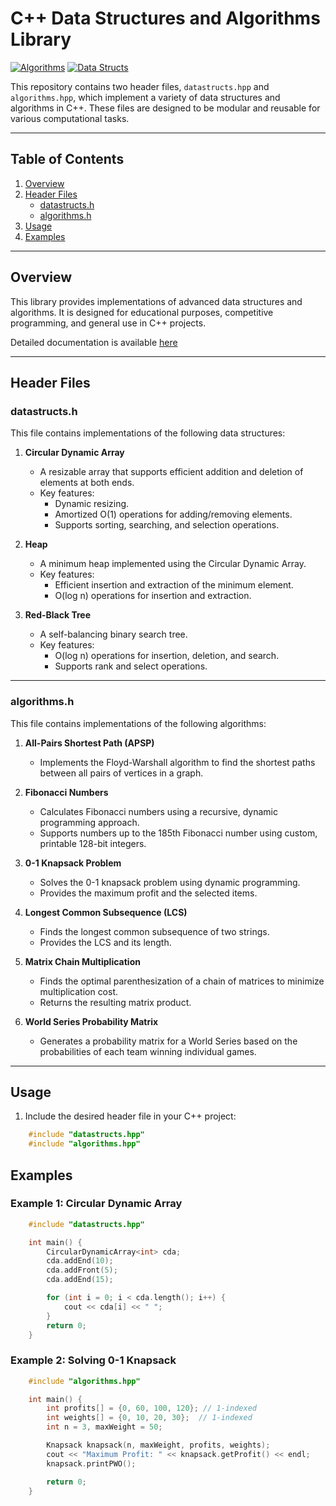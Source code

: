 # C++ Data Structures and Algorithms Library

[![Algorithms](https://github.com/AmorphousShape/CPP-Structs-Algorithms/actions/workflows/algorithms_test.yml/badge.svg)](https://github.com/AmorphousShape/CPP-Structs-Algorithms/actions/workflows/algorithms_test.yml) [![Data Structs](https://github.com/AmorphousShape/CPP-Structs-Algorithms/actions/workflows/datastructs_test.yml/badge.svg)](https://github.com/AmorphousShape/CPP-Structs-Algorithms/actions/workflows/datastructs_test.yml)

This repository contains two header files, `datastructs.hpp` and `algorithms.hpp`, which implement a variety of data structures and algorithms in C++. These files are designed to be modular and reusable for various computational tasks.

---

## Table of Contents

1. [Overview](#overview)
2. [Header Files](#header-files)
   - [datastructs.h](#datastructsh)
   - [algorithms.h](#algorithmsh)
3. [Usage](#usage)
4. [Examples](#examples)

---

## Overview

This library provides implementations of advanced data structures and algorithms. It is designed for educational purposes, competitive programming, and general use in C++ projects.

Detailed documentation is available [here](https://amorphousshape.github.io/CPP-Structs-Algorithms/)

---

## Header Files

### datastructs.h

This file contains implementations of the following data structures:

1. **Circular Dynamic Array**  
   - A resizable array that supports efficient addition and deletion of elements at both ends.
   - Key features:
     - Dynamic resizing.
     - Amortized O(1) operations for adding/removing elements.
     - Supports sorting, searching, and selection operations.

2. **Heap**  
   - A minimum heap implemented using the Circular Dynamic Array.
   - Key features:
     - Efficient insertion and extraction of the minimum element.
     - O(log n) operations for insertion and extraction.

3. **Red-Black Tree**  
   - A self-balancing binary search tree.
   - Key features:
     - O(log n) operations for insertion, deletion, and search.
     - Supports rank and select operations.

---

### algorithms.h

This file contains implementations of the following algorithms:

1. **All-Pairs Shortest Path (APSP)**  
   - Implements the Floyd-Warshall algorithm to find the shortest paths between all pairs of vertices in a graph.

2. **Fibonacci Numbers**  
   - Calculates Fibonacci numbers using a recursive, dynamic programming approach.
   - Supports numbers up to the 185th Fibonacci number using custom, printable 128-bit integers.

3. **0-1 Knapsack Problem**  
   - Solves the 0-1 knapsack problem using dynamic programming.
   - Provides the maximum profit and the selected items.

4. **Longest Common Subsequence (LCS)**  
   - Finds the longest common subsequence of two strings.
   - Provides the LCS and its length.

5. **Matrix Chain Multiplication**  
   - Finds the optimal parenthesization of a chain of matrices to minimize multiplication cost.
   - Returns the resulting matrix product.

6. **World Series Probability Matrix**  
   - Generates a probability matrix for a World Series based on the probabilities of each team winning individual games.

---

## Usage

1. Include the desired header file in your C++ project:

```cpp
    #include "datastructs.hpp"
    #include "algorithms.hpp"
```

## Examples

### Example 1: Circular Dynamic Array

```cpp
    #include "datastructs.hpp"

    int main() {
        CircularDynamicArray<int> cda;
        cda.addEnd(10);
        cda.addFront(5);
        cda.addEnd(15);

        for (int i = 0; i < cda.length(); i++) {
            cout << cda[i] << " ";
        }
        return 0;
    }
```

### Example 2: Solving 0-1 Knapsack

```cpp
    #include "algorithms.hpp"

    int main() {
        int profits[] = {0, 60, 100, 120}; // 1-indexed
        int weights[] = {0, 10, 20, 30};  // 1-indexed
        int n = 3, maxWeight = 50;

        Knapsack knapsack(n, maxWeight, profits, weights);
        cout << "Maximum Profit: " << knapsack.getProfit() << endl;
        knapsack.printPWO();

        return 0;
    }
```
